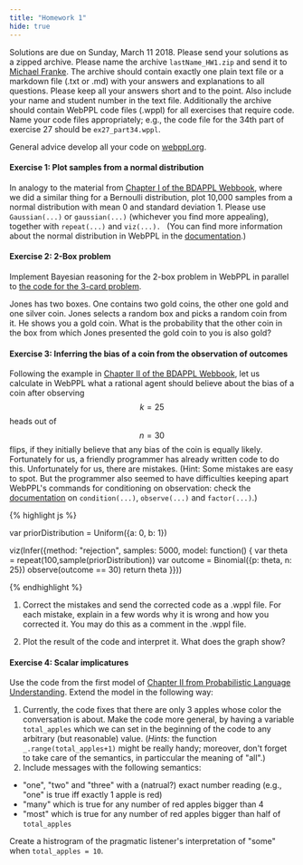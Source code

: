 ```yaml
---
title: "Homework 1"
hide: true
---
```


<script src="https://cdn.mathjax.org/mathjax/latest/MathJax.js?config=TeX-AMS-MML_HTMLorMML" type="text/javascript"></script>

<link rel="stylesheet" href="https://s3-us-west-2.amazonaws.com/cdn.webppl.org/webppl-editor-1.0.9.css">
<link rel="stylesheet" href="https://s3-us-west-2.amazonaws.com/cdn.webppl.org/webppl-viz-0.7.11.css">
<link rel="stylesheet" href="https://yui.yahooapis.com/pure/0.6.0/pure-min.css">
<script src="https://code.jquery.com/jquery-2.1.4.min.js"></script>
<script src="https://s3-us-west-2.amazonaws.com/cdn.webppl.org/webppl-editor-1.0.9.js"></script>
<script src="https://s3-us-west-2.amazonaws.com/cdn.webppl.org/webppl-viz-0.7.11.js"></script>
<script src="https://s3-us-west-2.amazonaws.com/cdn.webppl.org/webppl-v0.9.7.js" defer async></script>

Solutions are due on Sunday, March 11 2018. Please send your solutions as a zipped archive. Please name the archive `lastName_HW1.zip` and send it to [Michael Franke](mailto:michael.franke@uni-osnabrueck.de). The archive should contain exactly one plain text file or a markdown file (.txt or .md) with your answers and explanations to all questions. Please keep all your answers short and to the point. Also include your name and student number in the text file. Additionally the archive should contain WebPPL code files (.wppl) for all exercises that require code. Name your code files appropriately; e.g., the code file for the 34th part of exercise 27 should be `ex27_part34.wppl`. 

General advice develop all your code on [webppl.org](webppl.org).

#### Exercise 1: Plot samples from a normal distribution

In analogy to the material from [Chapter I of the BDAPPL Webbook](https://mhtess.github.io/bdappl/chapters/01-introduction.html), where we did a similar thing for a Bernoulli distribution, plot 10,000 samples from a normal distribution with mean 0 and standard deviation 1. Please use `Gaussian(...)` or `gaussian(...)` (whichever you find more appealing), together with `repeat(...)` and `viz(...). ` (You can find more information about the normal distribution in WebPPL in the [documentation](http://docs.webppl.org/en/master/distributions.html).)

#### Exercise 2: 2-Box problem

Implement Bayesian reasoning for the 2-box problem in WebPPL in parallel to [the code for the 3-card problem](https://michael-franke.github.io/probLang/chapters/app-01-probability.html).

Jones has two boxes. One contains two gold coins, the other one gold and one silver coin. Jones selects a random box and picks a random coin from it. He shows you a gold coin. What is the probability that the other coin in the box from which Jones presented the gold coin to you is also gold?

#### Exercise 3: Inferring the bias of a coin from the observation of outcomes

Following the example in [Chapter II of the BDAPPL Webbook](https://mhtess.github.io/bdappl/chapters/02-buildingModels.html), let us calculate in WebPPL what a rational agent should believe about the bias of a coin after observing $$k=25$$ heads out of $$n = 30$$ flips, if they initially believe that any bias of the coin is equally likely. Fortunately for us, a friendly programmer has already written code to do this. Unfortunately for us, there are mistakes. (Hint: Some mistakes are easy to spot. But the programmer also seemed to have difficulties keeping apart WebPPL's commands for conditioning on observation: check the [documentation](http://webppl.readthedocs.io/en/master/inference/conditioning.html) on `condition(...)`, `observe(...)` and `factor(...)`.)

{% highlight js %}

var priorDistribution = Uniform({a: 0, b: 1})

viz(Infer({method: "rejection",
           samples: 5000,
           model: function() {
             var theta = repeat(100,sample(priorDistribution))
             var outcome = Binomial({p: theta, n: 25}) 
             observe(outcome == 30) 
             return theta
           }}))
	
{% endhighlight %}

1. Correct the mistakes and send the corrected code as a .wppl file. For each mistake, explain in a few words why it is wrong and how you corrected it. You may do this as a comment in the .wppl file.

2. Plot the result of the code and interpret it. What does the graph show?


#### Exercise 4: Scalar implicatures

Use the code from the first model of [Chapter II from Probabilistic Language Understanding](https://michael-franke.github.io/probLang/chapters/02-pragmatics.html). Extend the model in the following way:

1. Currently, the code fixes that there are only 3 apples whose color the conversation is about. Make the code more general, by having a variable `total_apples` which we can set in the beginning of the code to any arbitrary (but reasonable) value. (**Hints*:* the function `_.range(total_apples+1)` might be really handy; moreover, don't forget to take care of the semantics, in particcular the meaning of "all".)
2. Include messages with the following semantics:
- "one", "two" and "three" with a (natrual?) exact number reading (e.g., "one" is true iff exactly 1 apple is red)
- "many" which is true for any number of red apples bigger than 4
- "most" which is true for any number of red apples bigger than half of `total_apples`

Create a histrogram of the pragmatic listener's interpretation of "some" when `total_apples = 10`.
